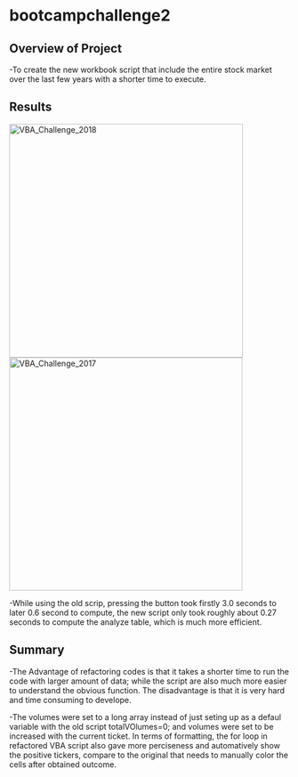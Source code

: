 # bootcampchallenge2

## Overview of Project


-To create the new workbook script that include the entire stock market over the last few years with a shorter time to execute.

## Results


<img width="420" alt="VBA_Challenge_2018" src="https://user-images.githubusercontent.com/100896537/159106560-b49d42f6-a6a4-4471-a678-8872605a4668.png"><img width="419" alt="VBA_Challenge_2017" src="https://user-images.githubusercontent.com/100896537/159106564-e20aecce-e098-4822-b906-ed3339c4438a.png">


-While using the old scrip, pressing the button took firstly 3.0 seconds to later 0.6 second to compute, the new script only took roughly about 0.27 seconds to compute the analyze table, which is much more efficient.

## Summary


-The Advantage of refactoring codes is that it takes a shorter time to run the code with larger amount of data; while the script are also much more easier to understand the obvious function. The disadvantage is that it is very hard and time consuming to develope.


-The volumes were set to a long array instead of just seting up as a defaul variable with the old script totalVOlumes=0; and volumes were set to be increased with the current ticket. In terms of formatting, the for loop in refactored VBA script also gave more perciseness and automatively show the positive tickers, compare to the original that needs to manually color the cells after obtained outcome.



